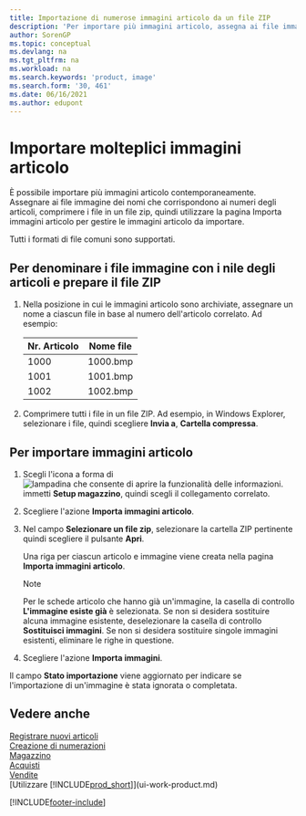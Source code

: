 ```yaml
---
title: Importazione di numerose immagini articolo da un file ZIP
description: 'Per importare più immagini articolo, assegna ai file immagine dei nomi che corrispondono ai numeri degli articoli, comprimi i file in un file ZIP, quindi utilizza la pagina Importa immagini articolo.'
author: SorenGP
ms.topic: conceptual
ms.devlang: na
ms.tgt_pltfrm: na
ms.workload: na
ms.search.keywords: 'product, image'
ms.search.form: '30, 461'
ms.date: 06/16/2021
ms.author: edupont
---
```

# <a name="import-multiple-item-pictures"></a><a name="import-multiple-item-pictures"></a>Importare molteplici immagini articolo
È possibile importare più immagini articolo contemporaneamente. Assegnare ai file immagine dei nomi che corrispondono ai numeri degli articoli, comprimere i file in un file zip, quindi utilizzare la pagina Importa immagini articolo per gestire le immagini articolo da importare.

Tutti i formati di file comuni sono supportati.

## <a name="to-name-picture-files-by-the-item-names-and-prepare-the-zip-file"></a><a name="to-name-picture-files-by-the-item-names-and-prepare-the-zip-file"></a>Per denominare i file immagine con i nile degli articoli e prepare il file ZIP
1. Nella posizione in cui le immagini articolo sono archiviate, assegnare un nome a ciascun file in base al numero dell'articolo correlato. Ad esempio:

    |Nr. Articolo|Nome file|
    |-|-|
    |1000|1000.bmp|
    |1001|1001.bmp|
    |1002|1002.bmp|

2. Comprimere tutti i file in un file ZIP. Ad esempio, in Windows Explorer, selezionare i file, quindi scegliere **Invia a**, **Cartella compressa**.     

## <a name="to-import-item-pictures"></a><a name="to-import-item-pictures"></a>Per importare immagini articolo
1. Scegli l'icona a forma di ![lampadina che consente di aprire la funzionalità delle informazioni.](media/ui-search/search_small.png "Dimmi cosa vuoi fare") immetti **Setup magazzino**, quindi scegli il collegamento correlato.
2. Scegliere l'azione **Importa immagini articolo**.
3. Nel campo **Selezionare un file zip**, selezionare la cartella ZIP pertinente quindi scegliere il pulsante **Apri**.

    Una riga per ciascun articolo e immagine viene creata nella pagina **Importa immagini articolo**.

    > [!NOTE]
    > Per le schede articolo che hanno già un'immagine, la casella di controllo **L'immagine esiste già** è selezionata. Se non si desidera sostituire alcuna immagine esistente, deselezionare la casella di controllo **Sostituisci immagini**. Se non si desidera sostituire singole immagini esistenti, eliminare le righe in questione.

3. Scegliere l'azione **Importa immagini**.

Il campo **Stato importazione** viene aggiornato per indicare se l'importazione di un'immagine è stata ignorata o completata.       

## <a name="see-also"></a><a name="see-also"></a>Vedere anche
[Registrare nuovi articoli](inventory-how-register-new-items.md)  
[Creazione di numerazioni](ui-create-number-series.md)  
[Magazzino](inventory-manage-inventory.md)  
[Acquisti](purchasing-manage-purchasing.md)  
[Vendite](sales-manage-sales.md)  
[Utilizzare [!INCLUDE[prod_short](includes/prod_short.md)]](ui-work-product.md)


[!INCLUDE[footer-include](includes/footer-banner.md)]
